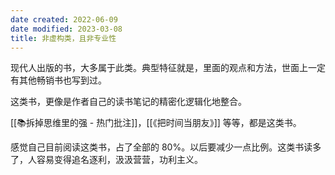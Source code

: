 ```yaml
---
date created: 2022-06-09
date modified: 2023-03-08
title: 非虚构类，且非专业性
---
```


现代人出版的书，大多属于此类。典型特征就是，里面的观点和方法，世面上一定有其他畅销书也写到过。

这类书，更像是作者自己的读书笔记的精密化逻辑化地整合。

[[📚拆掉思维里的强 - 热门批注]]，[[《把时间当朋友》]] 等等，都是这类书。

感觉自己目前阅读这类书，占了全部的 80%。以后要减少一点比例。这类书读多了，人容易变得追名逐利，汲汲营营，功利主义。
